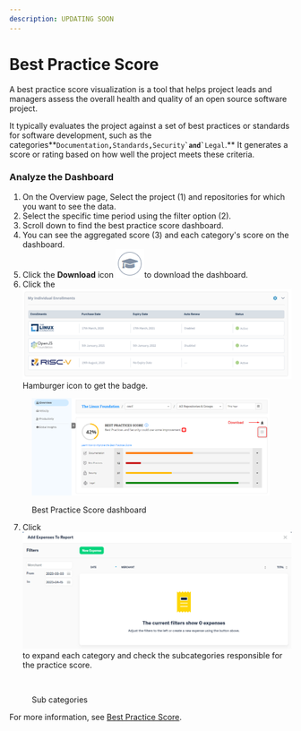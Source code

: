 ```yaml
---
description: UPDATING SOON
---
```


# Best Practice Score

A best practice score visualization is a tool that helps project leads and managers assess the overall health and quality of an open source software project.

It typically evaluates the project against a set of best practices or standards for software development, such as the categories**`Documentation`**`,`**`Standards`**`,`**`Security`**`` `and` ``**`Legal`.** It generates a score or rating based on how well the project meets these criteria.

### Analyze the Dashboard

1. On the Overview page, Select the project (1) and repositories for which you want to see the data.
2. Select the specific time period using the filter option (2).
3. Scroll down to find the best practice score dashboard.
4. You can see the aggregated score (3) and each category's score on the dashboard.&#x20;
5. Click the **Download** icon ![](<../../../../.gitbook/assets/image (93).png>)to download the dashboard.&#x20;
6. Click the <img src="../../../../.gitbook/assets/image (43).png" alt="" data-size="line">Hamburger icon to get the badge.

<figure><img src="../../../../.gitbook/assets/2023-06-23_15h55_42.png" alt=""><figcaption><p>Best Practice Score dashboard</p></figcaption></figure>

7. Click <img src="../../../../.gitbook/assets/image (94).png" alt="" data-size="line"> to expand each category and check the subcategories responsible for the practice score.

<figure><img src="../../../../.gitbook/assets/image (42).png" alt=""><figcaption><p>Sub categories</p></figcaption></figure>

For more information, see [Best Practice Score](https://docs.linuxfoundation.org/lfx/insights/v2-current/all-projects/project-analytics/project-health-overview/best-practices-score).
